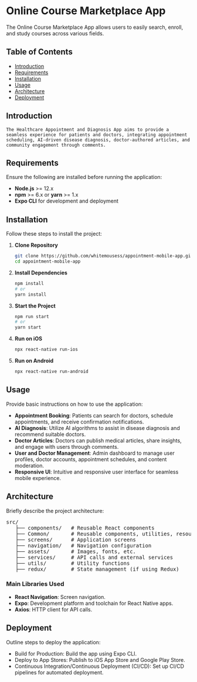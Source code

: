 # Online Course Marketplace App

The Online Course Marketplace App allows users to easily search, enroll, and study courses across various fields.

## Table of Contents

- [Introduction](#introduction)
- [Requirements](#requirements)
- [Installation](#installation)
- [Usage](#usage)
- [Architecture](#architecture)
- [Deployment](#deployment)

## Introduction
    The Healthcare Appointment and Diagnosis App aims to provide a seamless experience for patients and doctors, integrating appointment scheduling, AI-driven disease diagnosis, doctor-authored articles, and community engagement through comments.

## Requirements
Ensure the following are installed before running the application:
- **Node.js** >= 12.x
- **npm** >= 6.x or **yarn** >= 1.x
- **Expo CLI** for development and deployment

## Installation

Follow these steps to install the project:

1. **Clone Repository**

   ```bash
   git clone https://github.com/whitemousess/appointment-mobile-app.git
   cd appointment-mobile-app
   ```

2. **Install Dependencies**

   ```bash
   npm install
   # or
   yarn install
   ```

3. **Start the Project**

   ```bash
   npm run start
   # or
   yarn start
   ```

4. **Run on iOS**

   ```bash
   npx react-native run-ios
   ```

5. **Run on Android**
   ```bash
   npx react-native run-android
   ```

## Usage

Provide basic instructions on how to use the application:

- **Appointment Booking**: Patients can search for doctors, schedule appointments, and receive confirmation notifications.
- **AI Diagnosis**: Utilize AI algorithms to assist in disease diagnosis and recommend suitable doctors.
- **Doctor Articles**: Doctors can publish medical articles, share insights, and engage with users through comments.
- **User and Doctor Management**: Admin dashboard to manage user profiles, doctor accounts, appointment schedules, and content moderation.
- **Responsive UI**: Intuitive and responsive user interface for seamless mobile experience.

## Architecture
Briefly describe the project architecture:
<pre>
src/
   ├── components/   # Reusable React components
   ├── Common/       # Reusable components, utilities, resources
   ├── screens/      # Application screens
   ├── navigation/   # Navigation configuration
   ├── assets/       # Images, fonts, etc.
   ├── services/     # API calls and external services
   ├── utils/        # Utility functions
   ├── redux/        # State management (if using Redux)
</pre>

### Main Libraries Used
- **React Navigation**: Screen navigation.
- **Expo**: Development platform and toolchain for React Native apps.
- **Axios**: HTTP client for API calls.

## Deployment
Outline steps to deploy the application:

- Build for Production: Build the app using Expo CLI.
- Deploy to App Stores: Publish to iOS App Store and Google Play Store.
- Continuous Integration/Continuous Deployment (CI/CD): Set up CI/CD pipelines for automated deployment.